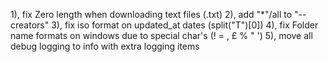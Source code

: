1), fix Zero length when downloading text files (.txt)
2), add "*"/all to "--creators"
3), fix iso format on updated_at dates (split("T")[0])
4), fix Folder name formats on windows due to special char's (! = , £ % " ')
5), move all debug logging to info with extra logging items
